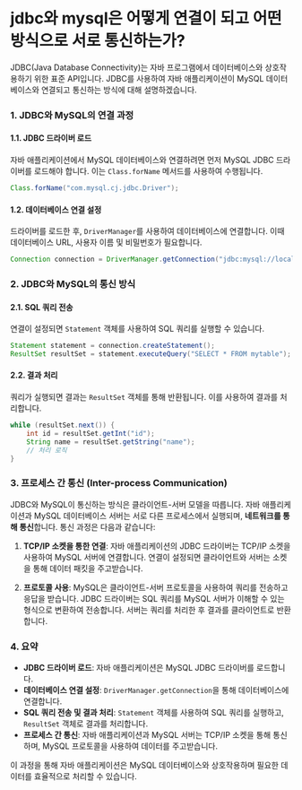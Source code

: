 # jdbc와 mysql은 어떻게 연결이 되고 어떤방식으로 서로 통신하는가?

JDBC(Java Database Connectivity)는 자바 프로그램에서 데이터베이스와 상호작용하기 위한 표준 API입니다. JDBC를 사용하여 자바 애플리케이션이 MySQL 데이터베이스와 연결되고 통신하는 방식에 대해 설명하겠습니다.

### 1. JDBC와 MySQL의 연결 과정

#### 1.1. JDBC 드라이버 로드
자바 애플리케이션에서 MySQL 데이터베이스와 연결하려면 먼저 MySQL JDBC 드라이버를 로드해야 합니다. 이는 `Class.forName` 메서드를 사용하여 수행됩니다.

```java
Class.forName("com.mysql.cj.jdbc.Driver");
```

#### 1.2. 데이터베이스 연결 설정
드라이버를 로드한 후, `DriverManager`를 사용하여 데이터베이스에 연결합니다. 이때 데이터베이스 URL, 사용자 이름 및 비밀번호가 필요합니다.

```java
Connection connection = DriverManager.getConnection("jdbc:mysql://localhost:3306/mydatabase", "username", "password");
```

### 2. JDBC와 MySQL의 통신 방식

#### 2.1. SQL 쿼리 전송
연결이 설정되면 `Statement` 객체를 사용하여 SQL 쿼리를 실행할 수 있습니다.

```java
Statement statement = connection.createStatement();
ResultSet resultSet = statement.executeQuery("SELECT * FROM mytable");
```

#### 2.2. 결과 처리
쿼리가 실행되면 결과는 `ResultSet` 객체를 통해 반환됩니다. 이를 사용하여 결과를 처리합니다.

```java
while (resultSet.next()) {
    int id = resultSet.getInt("id");
    String name = resultSet.getString("name");
    // 처리 로직
}
```

### 3. 프로세스 간 통신 (Inter-process Communication)

JDBC와 MySQL이 통신하는 방식은 클라이언트-서버 모델을 따릅니다. 자바 애플리케이션과 MySQL 데이터베이스 서버는 서로 다른 프로세스에서 실행되며, **네트워크를 통해 통신**합니다. 통신 과정은 다음과 같습니다:

1. **TCP/IP 소켓을 통한 연결**: 자바 애플리케이션의 JDBC 드라이버는 TCP/IP 소켓을 사용하여 MySQL 서버에 연결합니다. 연결이 설정되면 클라이언트와 서버는 소켓을 통해 데이터 패킷을 주고받습니다.
   
2. **프로토콜 사용**: MySQL은 클라이언트-서버 프로토콜을 사용하여 쿼리를 전송하고 응답을 받습니다. JDBC 드라이버는 SQL 쿼리를 MySQL 서버가 이해할 수 있는 형식으로 변환하여 전송합니다. 서버는 쿼리를 처리한 후 결과를 클라이언트로 반환합니다.

### 4. 요약
- **JDBC 드라이버 로드**: 자바 애플리케이션은 MySQL JDBC 드라이버를 로드합니다.
- **데이터베이스 연결 설정**: `DriverManager.getConnection`을 통해 데이터베이스에 연결합니다.
- **SQL 쿼리 전송 및 결과 처리**: `Statement` 객체를 사용하여 SQL 쿼리를 실행하고, `ResultSet` 객체로 결과를 처리합니다.
- **프로세스 간 통신**: 자바 애플리케이션과 MySQL 서버는 TCP/IP 소켓을 통해 통신하며, MySQL 프로토콜을 사용하여 데이터를 주고받습니다.

이 과정을 통해 자바 애플리케이션은 MySQL 데이터베이스와 상호작용하며 필요한 데이터를 효율적으로 처리할 수 있습니다.